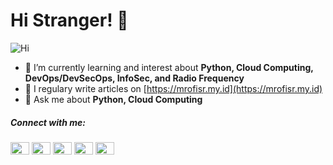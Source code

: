 # Hi Stranger! 👋 

![Hi](https://media.giphy.com/media/ASd0Ukj0y3qMM/giphy.gif)

- 🌱 I’m currently learning and interest about **Python, Cloud Computing, DevOps/DevSecOps, InfoSec, and Radio Frequency**
- 📝 I regulary write articles on [https://mrofisr.my.id](https://mrofisr.my.id)
- 💬 Ask me about **Python, Cloud Computing**

<h5>Connect with me:</h5>
<p>
<a href="https://dev.to/mrofisr" target="blank"><img align="center" src="https://cdn.jsdelivr.net/npm/simple-icons@3.0.1/icons/dev-dot-to.svg" alt="mrofisr" height="20" width="30" /></a>
<a href="https://twitter.com/mrofisr_" target="blank"><img align="center" src="https://cdn.jsdelivr.net/npm/simple-icons@3.0.1/icons/twitter.svg" alt="mrofisr_" height="20" width="30" /></a>
<a href="https://linkedin.com/in/mrofisr" target="blank"><img align="center" src="https://cdn.jsdelivr.net/npm/simple-icons@3.0.1/icons/linkedin.svg" alt="mrofisr" height="20" width="30" /></a>
<a href="https://t.me/mrofisr" target="blank"><img align="center" src="https://cdn.jsdelivr.net/npm/simple-icons@3.0.1/icons/telegram.svg" alt="mrofisr" height="20" width="30" /></a>
<a href="https://stackexchange.com/users/17433174/muhammad-abdur-rofi" target="blank"><img align="center" src="https://cdn.jsdelivr.net/npm/simple-icons@3.0.1/icons/stackoverflow.svg" alt="mrofisr" height="20" width="30" /></a>
</p>
